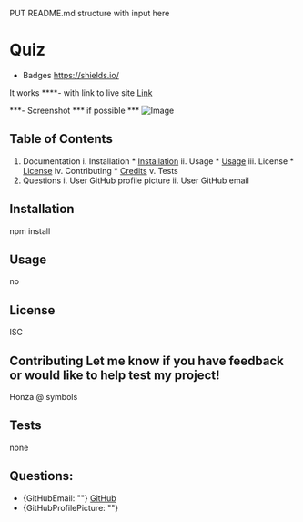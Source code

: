 

 PUT README.md structure with input here
  # Quiz
  
  * Badges https://shields.io/

  It works 
   ****- with link to live site [Link](http://a.com)

   ***- Screenshot *** if possible *** ![Image](http://url/a.png)

  ## Table of Contents
  1. Documentation
    i. Installation * [Installation](#installation)
    ii. Usage * [Usage](#usage)
    iii. License * [License](#license)
    iv. Contributing * [Credits](#credits)
    v. Tests
  2. Questions
    i. User GitHub profile picture
    ii. User GitHub email
    

  ## Installation 
  npm install

  ## Usage 
  no

  ## License 
  ISC

  ## Contributing Let me know if you have feedback or would like to help test my project! 
  Honza  @ symbols

  ## Tests 
  none

  ## Questions:

  * {GitHubEmail: ""} [GitHub](http://github.com/erin-smith)
  * {GitHubProfilePicture: ""}